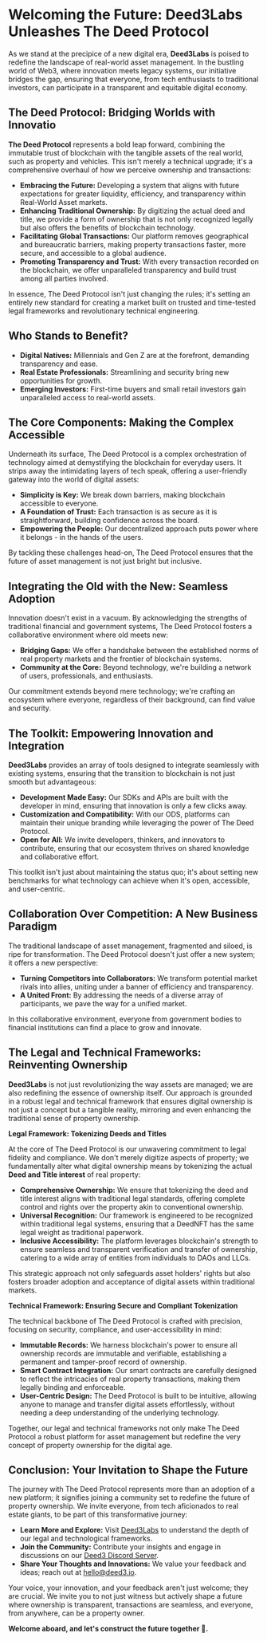 # Welcoming the Future: Deed3Labs Unleashes The Deed Protocol

As we stand at the precipice of a new digital era, **Deed3Labs** is poised to redefine the landscape of real-world asset management. In the bustling world of Web3, where innovation meets legacy systems, our initiative bridges the gap, ensuring that everyone, from tech enthusiasts to traditional investors, can participate in a transparent and equitable digital economy.

## The Deed Protocol: Bridging Worlds with Innovatio

**The Deed Protocol** represents a bold leap forward, combining the immutable trust of blockchain with the tangible assets of the real world, such as property and vehicles. This isn't merely a technical upgrade; it's a comprehensive overhaul of how we perceive ownership and transactions:
- **Embracing the Future:** Developing a system that aligns with future expectations for greater liquidity, efficiency, and transparency within Real-World Asset markets.
- **Enhancing Traditional Ownership:** By digitizing the actual deed and title, we provide a form of ownership that is not only recognized legally but also offers the benefits of blockchain technology.
- **Facilitating Global Transactions:** Our platform removes geographical and bureaucratic barriers, making property transactions faster, more secure, and accessible to a global audience.
- **Promoting Transparency and Trust:** With every transaction recorded on the blockchain, we offer unparalleled transparency and build trust among all parties involved.

In essence, The Deed Protocol isn't just changing the rules; it's setting an entirely new standard for creating a market built on trusted and time-tested legal frameworks and revolutionary technical engineering.

## Who Stands to Benefit?

- **Digital Natives:** Millennials and Gen Z are at the forefront, demanding transparency and ease.
- **Real Estate Professionals:** Streamlining and security bring new opportunities for growth.
- **Emerging Investors:** First-time buyers and small retail investors gain unparalleled access to real-world assets.

## The Core Components: Making the Complex Accessible

Underneath its surface, The Deed Protocol is a complex orchestration of technology aimed at demystifying the blockchain for everyday users. It strips away the intimidating layers of tech speak, offering a user-friendly gateway into the world of digital assets:
- **Simplicity is Key:** We break down barriers, making blockchain accessible to everyone.
- **A Foundation of Trust:** Each transaction is as secure as it is straightforward, building confidence across the board.
- **Empowering the People:** Our decentralized approach puts power where it belongs - in the hands of the users.

By tackling these challenges head-on, The Deed Protocol ensures that the future of asset management is not just bright but inclusive.

## Integrating the Old with the New: Seamless Adoption

Innovation doesn't exist in a vacuum. By acknowledging the strengths of traditional financial and government systems, The Deed Protocol fosters a collaborative environment where old meets new:
- **Bridging Gaps:** We offer a handshake between the established norms of real property markets and the frontier of blockchain systems.
- **Community at the Core:** Beyond technology, we're building a network of users, professionals, and enthusiasts.

Our commitment extends beyond mere technology; we're crafting an ecosystem where everyone, regardless of their background, can find value and security.

## The Toolkit: Empowering Innovation and Integration

**Deed3Labs** provides an array of tools designed to integrate seamlessly with existing systems, ensuring that the transition to blockchain is not just smooth but advantageous:
- **Development Made Easy:** Our SDKs and APIs are built with the developer in mind, ensuring that innovation is only a few clicks away.
- **Customization and Compatibility:** With our ODS, platforms can maintain their unique branding while leveraging the power of The Deed Protocol.
- **Open for All:** We invite developers, thinkers, and innovators to contribute, ensuring that our ecosystem thrives on shared knowledge and collaborative effort.

This toolkit isn't just about maintaining the status quo; it's about setting new benchmarks for what technology can achieve when it's open, accessible, and user-centric.

## Collaboration Over Competition: A New Business Paradigm

The traditional landscape of asset management, fragmented and siloed, is ripe for transformation. The Deed Protocol doesn't just offer a new system; it offers a new perspective:
- **Turning Competitors into Collaborators:** We transform potential market rivals into allies, uniting under a banner of efficiency and transparency.
- **A United Front:** By addressing the needs of a diverse array of participants, we pave the way for a unified market.

In this collaborative environment, everyone from government bodies to financial institutions can find a place to grow and innovate.

## The Legal and Technical Frameworks: Reinventing Ownership

**Deed3Labs** is not just revolutionizing the way assets are managed; we are also redefining the essence of ownership itself. Our approach is grounded in a robust legal and technical framework that ensures digital ownership is not just a concept but a tangible reality, mirroring and even enhancing the traditional sense of property ownership.

**Legal Framework: Tokenizing Deeds and Titles**

At the core of The Deed Protocol is our unwavering commitment to legal fidelity and compliance. We don't merely digitize aspects of property; we fundamentally alter what digital ownership means by tokenizing the actual **Deed and Title interest** of real property:
- **Comprehensive Ownership:** We ensure that tokenizing the deed and title interest aligns with traditional legal standards, offering complete control and rights over the property akin to conventional ownership.
- **Universal Recognition:** Our framework is engineered to be recognized within traditional legal systems, ensuring that a DeedNFT has the same legal weight as traditional paperwork.
- **Inclusive Accessibility:** The platform leverages blockchain's strength to ensure seamless and transparent verification and transfer of ownership, catering to a wide array of entities from individuals to DAOs and LLCs.

This strategic approach not only safeguards asset holders' rights but also fosters broader adoption and acceptance of digital assets within traditional markets.

**Technical Framework: Ensuring Secure and Compliant Tokenization**

The technical backbone of The Deed Protocol is crafted with precision, focusing on security, compliance, and user-accessibility in mind:
- **Immutable Records:** We harness blockchain's power to ensure all ownership records are immutable and verifiable, establishing a permanent and tamper-proof record of ownership.
- **Smart Contract Integration:** Our smart contracts are carefully designed to reflect the intricacies of real property transactions, making them legally binding and enforceable.
- **User-Centric Design:** The Deed Protocol is built to be intuitive, allowing anyone to manage and transfer digital assets effortlessly, without needing a deep understanding of the underlying technology.

Together, our legal and technical frameworks not only make The Deed Protocol a robust platform for asset management but redefine the very concept of property ownership for the digital age.

## Conclusion: Your Invitation to Shape the Future

The journey with The Deed Protocol represents more than an adoption of a new platform; it signifies joining a community set to redefine the future of property ownership. We invite everyone, from tech aficionados to real estate giants, to be part of this transformative journey:
- **Learn More and Explore:** Visit [Deed3Labs](https://docs.deedprotocol.org) to understand the depth of our legal and technological frameworks.
- **Join the Community:** Contribute your insights and engage in discussions on our [Deed3 Discord Server](https://discord.gg/nBKtAHhu4P).
- **Share Your Thoughts and Innovations:** We value your feedback and ideas; reach out at hello@deed3.io.

Your voice, your innovation, and your feedback aren't just welcome; they are crucial. We invite you to not just witness but actively shape a future where ownership is transparent, transactions are seamless, and everyone, from anywhere, can be a property owner. 


**Welcome aboard, and let's construct the future together 🤝.**
